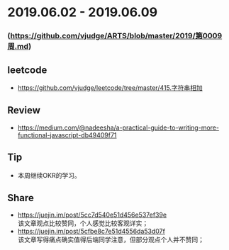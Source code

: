 # 2019.06.02 - 2019.06.09
### (https://github.com/vjudge/ARTS/blob/master/2019/第0009周.md)

## leetcode
* https://github.com/vjudge/leetcode/tree/master/415.字符串相加

## Review
* https://medium.com/@nadeesha/a-practical-guide-to-writing-more-functional-javascript-db49409f71

## Tip
* 本周继续OKR的学习。

## Share
* https://juejin.im/post/5cc7d540e51d456e537ef39e  
该文章观点比较赞同，个人感觉比较客观详实；
* https://juejin.im/post/5cfbe8c7e51d4556da53d07f  
该文章写得痛点确实值得后端同学注意，但部分观点个人并不赞同；
